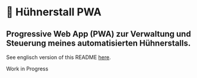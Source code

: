 # :chicken: Hühnerstall PWA

Progressive Web App (PWA) zur Verwaltung und Steuerung meines automatisierten Hühnerstalls.
---
See englisch version of this README [here](./README-en.md).


Work in Progress